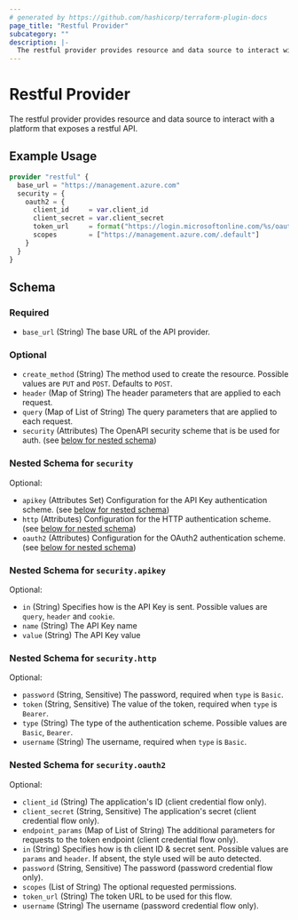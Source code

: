 ```yaml
---
# generated by https://github.com/hashicorp/terraform-plugin-docs
page_title: "Restful Provider"
subcategory: ""
description: |-
  The restful provider provides resource and data source to interact with a platform that exposes a restful API.
---
```


# Restful Provider

The restful provider provides resource and data source to interact with a platform that exposes a restful API.

## Example Usage

```terraform
provider "restful" {
  base_url = "https://management.azure.com"
  security = {
    oauth2 = {
      client_id     = var.client_id
      client_secret = var.client_secret
      token_url     = format("https://login.microsoftonline.com/%s/oauth2/v2.0/token", var.tenant_id)
      scopes        = ["https://management.azure.com/.default"]
    }
  }
}
```

<!-- schema generated by tfplugindocs -->
## Schema

### Required

- `base_url` (String) The base URL of the API provider.

### Optional

- `create_method` (String) The method used to create the resource. Possible values are `PUT` and `POST`. Defaults to `POST`.
- `header` (Map of String) The header parameters that are applied to each request.
- `query` (Map of List of String) The query parameters that are applied to each request.
- `security` (Attributes) The OpenAPI security scheme that is be used for auth. (see [below for nested schema](#nestedatt--security))

<a id="nestedatt--security"></a>
### Nested Schema for `security`

Optional:

- `apikey` (Attributes Set) Configuration for the API Key authentication scheme. (see [below for nested schema](#nestedatt--security--apikey))
- `http` (Attributes) Configuration for the HTTP authentication scheme. (see [below for nested schema](#nestedatt--security--http))
- `oauth2` (Attributes) Configuration for the OAuth2 authentication scheme. (see [below for nested schema](#nestedatt--security--oauth2))

<a id="nestedatt--security--apikey"></a>
### Nested Schema for `security.apikey`

Optional:

- `in` (String) Specifies how is the API Key is sent. Possible values are `query`, `header` and `cookie`.
- `name` (String) The API Key name
- `value` (String) The API Key value


<a id="nestedatt--security--http"></a>
### Nested Schema for `security.http`

Optional:

- `password` (String, Sensitive) The password, required when `type` is `Basic`.
- `token` (String, Sensitive) The value of the token, required when `type` is `Bearer`.
- `type` (String) The type of the authentication scheme. Possible values are `Basic`, `Bearer`.
- `username` (String) The username, required when `type` is `Basic`.


<a id="nestedatt--security--oauth2"></a>
### Nested Schema for `security.oauth2`

Optional:

- `client_id` (String) The application's ID (client credential flow only).
- `client_secret` (String, Sensitive) The application's secret (client credential flow only).
- `endpoint_params` (Map of List of String) The additional parameters for requests to the token endpoint (client credential flow only).
- `in` (String) Specifies how is th client ID & secret sent. Possible values are `params` and `header`. If absent, the style used will be auto detected.
- `password` (String, Sensitive) The password (password credential flow only).
- `scopes` (List of String) The optional requested permissions.
- `token_url` (String) The token URL to be used for this flow.
- `username` (String) The username (password credential flow only).
